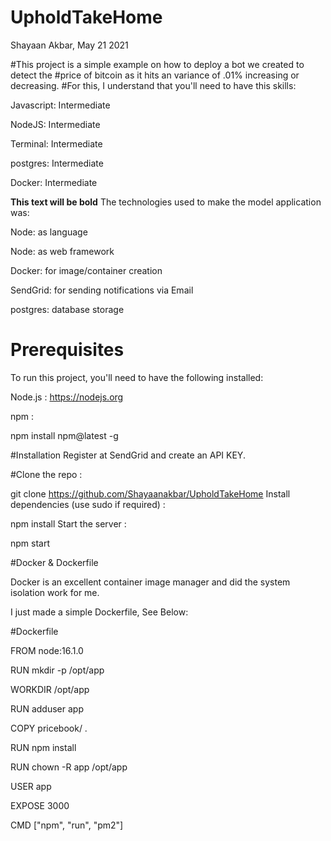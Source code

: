 # UpholdTakeHome

Shayaan Akbar, May 21 2021

#This project is a simple example on how to deploy a bot we created to detect the 
#price of bitcoin as it hits an variance of .01% increasing or decreasing.
#For this, I understand that you'll need to have this skills:

Javascript: Intermediate

NodeJS: Intermediate

Terminal: Intermediate

postgres: Intermediate 

Docker: Intermediate

**This text will be bold** The technologies used to make the model application was:

Node: as language

Node: as web framework

Docker: for image/container creation

SendGrid: for sending notifications via Email

postgres: database storage

# Prerequisites
To run this project, you'll need to have the following installed:

Node.js : https://nodejs.org

npm :

npm install npm@latest -g

#Installation
Register at SendGrid and create an API KEY.

#Clone the repo :

git clone https://github.com/Shayaanakbar/UpholdTakeHome
Install dependencies (use sudo if required) :

npm install
Start the server :

npm start

#Docker & Dockerfile

Docker is an excellent container image manager and did the system isolation work for me. 

I just made a simple Dockerfile, See Below:


#Dockerfile

FROM node:16.1.0

RUN mkdir -p /opt/app

WORKDIR /opt/app

RUN adduser app

COPY pricebook/ .

RUN npm install

RUN chown -R app /opt/app

USER app

EXPOSE 3000

CMD ["npm", "run", "pm2"]
